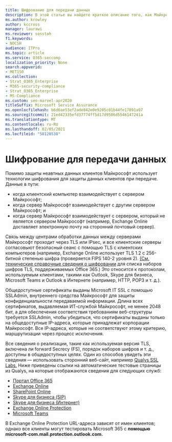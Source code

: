 ```yaml
---
title: Шифрование для передачи данных
description: В этой статье вы найдете краткое описание того, как Майкрософт шифрует данные клиентов Microsoft 365 при их передаче.
ms.author: krowley
author: kccross
manager: laurawi
ms.reviewer: sosstah
f1.keywords:
- NOCSH
audience: ITPro
ms.topic: article
ms.service: O365-seccomp
localization_priority: None
search.appverid:
- MET150
ms.collection:
- Strat_O365_Enterprise
- M365-security-compliance
- Strat_O365_Enterprise
- MS-Compliance
ms.custom: seo-marvel-apr2020
titleSuffix: Microsoft Service Assurance
ms.openlocfilehash: b6d6ae53ef2ade842e0e9205c01b44fe17891a97
ms.sourcegitcommit: 21ed42335efd37774ff5d17d9586d5546147241a
ms.translationtype: MT
ms.contentlocale: ru-RU
ms.lasthandoff: 02/05/2021
ms.locfileid: "50120538"
---
```

# <a name="encryption-for-data-in-transit"></a>Шифрование для передачи данных

Помимо защиты неавтных данных клиентов Майкрософт использует технологии шифрования для защиты данных клиентов при передаче. Данные в пути:

- когда клиентский компьютер взаимодействует с сервером Майкрософт;
- когда сервер Майкрософт взаимодействует с другим сервером Майкрософт; и
- когда сервер Майкрософт взаимодействует с сервером, который не является сервером Майкрософт (например, Exchange Online доставляет электронную почту на сторонний почтовый сервер).

Связь между центрами обработки данных между серверами Майкрософт проходит через TLS или IPsec, и все клиентские серверы согласовыют безопасный сеанс с помощью TLS с клиентских компьютеров (например, Exchange Online использует TLS 1.2 с 256-битной степенью шифра (проверяется FIPS 140-2 уровня 2). [(См. технические справочные сведения о шифровании](/microsoft-365/compliance/technical-reference-details-about-encryption) для списка наборов шифров TLS, поддерживаемых Office 365.) Это относится к протоколам, используемым клиентами, такими как Outlook, Skype для бизнеса, Microsoft Teams и Outlook в Интернете (например, HTTP, POP3 и т. д.).

Общедоступные сертификаты выданы Microsoft IT SSL с помощью SSLAdmin, внутреннего средства Майкрософт для защиты конфиденциальности передаваемой информации. Длина всех сертификатов, выдавляемая ИТ-службой Майкрософт, не менее 2048 бит, а для обеспечения соответствия требованиям веб-структуры требуется SSLAdmin, чтобы убедиться, что сертификаты выданы только на общедоступные IP-адреса, которые принадлежат корпорации Майкрософт. Все IP-адреса, которые не соответствуют этому критерию, маршрутизации через процесс исключения.

Все сведения о реализации, такие как используемая версия TLS, включена ли forward Secrecy (FS), порядок наборов шифров и т. д., доступны в общедоступных целях. Один из способов увидеть эти сведения — использовать сторонний веб-сайт, например [Qualys SSL Labs.](https://www.ssllabs.com) Ниже приведены ссылки на автоматические тестовые страницы из Qualys, на которые отображаются сведения для следующих служб:

- [Портал Office 365](https://www.ssllabs.com/ssltest/analyze.html?d=portal.office.com&hideResults=on)
- [Exchange Online](https://www.ssllabs.com/ssltest/analyze.html?d=outlook.office365.com&hideResults=on)
- [SharePoint Online](https://www.ssllabs.com/ssltest/analyze.html?d=microsoft-my.sharepoint.com&hideResults=on)
- [Skype для бизнеса (SIP)](https://www.ssllabs.com/ssltest/analyze.html?d=sipdir.online.lync.com)
- [Skype для бизнеса (Интернет)](https://www.ssllabs.com/ssltest/analyze.html?d=webdir.online.lync.com&hideResults=on)
- [Exchange Online Protection](https://ssl-tools.net/mailservers/microsoft-com.mail.protection.outlook.com)
- [Microsoft Teams](https://www.ssllabs.com/ssltest/analyze.html?d=teams.microsoft.com&latest)

В Exchange Online Protection URL-адреса зависят от имен клиентов; однако все клиенты могут тестировать Microsoft 365 с **помощью microsoft-com.mail.protection.outlook.com.**
